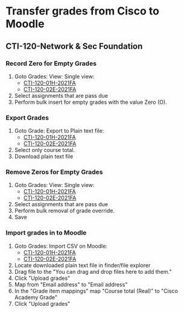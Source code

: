 # Transfer grades from Cisco to Moodle

## CTI-120-Network & Sec Foundation

### Record Zero for Empty Grades

1. Goto Grades: View: Single view:
   - [CTI-120-01H-2021FA](https://lms.netacad.com/grade/report/singleview/index.php?id=709012)
   - [CTI-120-02E-2021FA](https://lms.netacad.com/grade/report/singleview/index.php?id=709016)
2. Select assignments that are pass due
3. Perform bulk insert for empty grades with the value Zero (O).

### Export Grades

1. Goto Grade: Export to Plain text file:
   - [CTI-120-01H-2021FA](https://lms.netacad.com/grade/export/txt/index.php?id=709012)
   - [CTI-120-02E-2021FA](https://lms.netacad.com/grade/export/txt/index.php?id=709016)
2. Select only course total.
3. Download plain text file

### Remove Zeros for Empty Grades

1. Goto Grades: View: Single view:
   - [CTI-120-01H-2021FA](https://lms.netacad.com/grade/report/singleview/index.php?id=709012)
   - [CTI-120-02E-2021FA](https://lms.netacad.com/grade/report/singleview/index.php?id=709016)
2. Select assignments that are pass due  
3. Perform bulk removal of grade override.
4. Save

### Import grades in to Moodle

1. Goto Grades: Import CSV on Moodle:
   - [CTI-120-01H-2021FA](https://alamancecc.mrooms.net/grade/import/csv/index.php?id=8600)
   - [CTI-120-02E-2021FA](https://alamancecc.mrooms.net/grade/import/csv/index.php?id=8601)
2. Locate downloaded plain text file in finder/file explorer
3. Drag file to the "You can drag and drop files here to add them."
4. Click "Upload grades"
5. Map from "Email address" to "Email address"
6. In the "Grade item mappings" map "Course total (Real)" to "Cisco Academy Grade"
7. Click "Upload grades"
